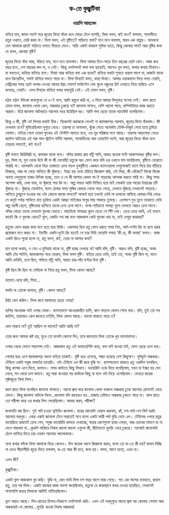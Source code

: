 <div align=center><h2 align=center>ক-তে কুজ্ঝটিকা</h4><h3 align=center>ওয়াসি আহমেদ</h3>
</div>

বাইরে যাব, জামা-প্যান্ট পরে জুতার ফিতা বাঁধব বলে মোড়া টেনে বসেছি, মিলা বলল, কই যাও? বললাম, শ্যামলীতে রতুর ওখানে, দেরি করব না। মিলা বলল, এই বৃষ্টিতে? গাড়িতে যাবা? মনে মনে বললাম, মারব এক থাপ্পড়। ভাবখানা যেন আমাকে প্রায়ই গাড়িতে চলতে ফিরতে দেখে। গাড়ি একটা থাকলে সুবিধা হতো, কিন্তু কোথায় পাব? আর বৃষ্টির কথা যে বলল, কোথায় বৃষ্টি?

জুতার ফিতা বাঁধা সারা, উঠতে যাব, মনে মনে হাসলাম। মিলা আমার তিন-সাড়ে তিন বছরের ছোট বোন। আজ কত বছর হবে...দশ বছরের কম না, ও নেই। কিন্তু ওলটপালট কথা বলা ছাড়েনি, আগেও খুব বলত, কথায় কথায় মিথ্যাও। মা বলতেন, বানিয়ে বানিয়ে বলে। মিথ্যা আর বানিয়ে বলা এক হলো? বানিয়ে বলাটা শুনতে খারাপ লাগে না, কাজটা যাকে বলে ক্রিয়েটিভ, সবাই বানিয়ে বলতে পারে না। মিলা মিথ্যাই বলত, ডাহা মিথ্যা। আমার ওয়াকম্যান নিয়ে বলত নেয়নি, মেট্রিকের সময় ছোট খালার দেওয়া আমার প্রিয় শেফার্স ফাউন্টেন পেন স্কুলে বন্ধুদের ঠাট দেখাতে নিয়ে হারিয়ে এসে বলেছে, নেয়নি। এসব মিথ্যায় বানিয়ে বলার বাহাদুরি নেই। এই যেমন বলল, বৃষ্টি।

হঠাৎ হঠাৎ উটকো কথাগুলো যে ও-ই বলে, আমি কল্পনা করি না, এ নিয়ে আমার বিন্দুমাত্র সন্দেহ নেই। কাল রাতে যেমন বলল, জানালা খোলা কেন, অন্ধকার ঢুকছে না? জানালা লাগাও, বেশি আলো পাবে, কম্পিউটারে কাজ করতে আরাম। উঠে জানালা আটকাতে আলোয় ভরে উঠেছিল ঘর। আমি গলা ছেড়ে তাকে থ্যাংকিউ বলেছিলাম।

কিন্তু এ কী, বৃষ্টি যে! মিলার কথাই ঠিক। বিকেলটা ঝকঝকে দেখেই না জামাকাপড় পরলাম, জুতার ফিতা বাঁধলাম। কী দেখলাম তবে? ঘুমিয়েছিলাম দুপুরে খেয়ে। তারপর চা বানালাম, খুঁজে পেতে অর্ধেকটা টোস্ট–বিস্কুট পেয়ে চায়ে চুবিয়ে খেলাম। বাইরে গেলে ওয়েল ফুডের এই টোস্টটা আনতে হবে, এত দূর পরিষ্কার মনে আছে। তারপর আড়মোড় ভেঙে ক্যাটস আইয়ের এই সরু লাল স্ট্রাইপ শার্টটা পরলাম, গ্যাবার্ডিনের অফ হোয়াইট প্যান্ট, আর জুতার ফিতা বাঁধব বলে মোড়ায় বসতেই, কই যাও?

বৃষ্টি বলতে ঝিরিঝিরি না, ঝমাঝম যাকে বলে। গলির রাস্তায় প্রায় হাঁটু পানি, অন্তত কয়েক ঘণ্টা আকাশভাঙা বৃষ্টির ফল। দুর, মিলা না, ঘুম থেকে উঠে কী না কী ভেবেছি! রতুকে বরং ফোন করে বলি ওর ওখানে যাব ভাবছিলাম, বৃষ্টিতে বেরোতে পারছি না। ব্যালকনি থেকে নিচে তাকাতে চোখ পড়ল ধুমবৃষ্টিতে একজন ভ্যানওয়ালা লেবুবোঝাই ভ্যান নিয়ে ঠায় দাঁড়িয়ে ভিজছে, আর পা নেড়ে পানিতে কী খুঁজছে। ইচ্ছা হয় ওকে চেঁচিয়ে জিজ্ঞেস করি, ওই মিয়া, কী খোঁজো? ভিজে ভিজে অবশ্য লেবুগুলো তাজা-টাটকা হচ্ছে, তবে ও যে কী আশায় কেবল পা-ই নাড়াচ্ছে আন্দাজ করতে পারি না। কিছু সময় অপেক্ষা করি, দেখা যাক, যা খুঁজছে পায় কি না। অল্প সময়ে আমি নিশ্চিত হয়ে যাই লোকটা তার পায়ের টায়ারের চটি খুঁজছে না। খুঁজছে মোবাইল, ভ্যান ঠেলার সময় লুঙ্গির কোচড় থেকে পড়ে গেছে, যেখানে খুঁজছে সেখানেই পড়েছে। পানিতে চুপচুপে হওয়ার পর ওটা কোনো কাজে লাগবে? আশ্চর্য হয়ে তখনই দেখি পা চালানো থামিয়ে কোমর-পিঠ ভেঙে সে কনুই পর্যন্ত পানিতে হাত ডুবিয়ে একটা আচ্ছা সাইজের মাগুর মাছ পাকড়ে তুলছে। এতক্ষণে মুখ তুলে তাকাতে দেখি অল্প বয়সী ছেলে, বৃষ্টিধোয়া হাসিতে তাকে চেনা চেনা লাগে। মাথা-প্যাঁচানো গামছা খুলে ফেলতে আরও চেনা লাগে। গলির মোড়ে তাকে দেখতাম ফুচকা বেচতে। মাছটাকে গামছার ঝুলে ছেড়ে সে গিঁট দেয়। চেয়ে চেয়ে ভাবি, এই ভ্যানে করেই কি ও ফুচকা বেচত? স্কুল, কোচিং সব বন্ধ বলে আজকাল কেউ ফুচকা খায় না, তাই লেবুর কারবার?

রতুকে ফোন করার কথা মনে হতে ঘরে ফিরি। একসময় ছিল রতু ফোন ধরতে সময় নিত, আট-দশটা রিং না হলে ধরার প্রয়োজন মনে করত না। ইদানীং একটা-দুটো রিং হতেই সে তার মিহি মেয়েলি গলায় ‘কী রে, কী অবস্থা’ বলবে। আজ একটা রিংও পুরো হলো না, রতু বলল, কই, তোর না আসার কথা?

রাগ হলো কথায়, ও যেন এ দুনিয়ায় থাকে না, বৃষ্টি হচ্ছে দেখছে না! আমি বলি, বৃষ্টি। আরও বলি, বৃষ্টি হচ্ছে, অথচ আমি টের পাইনি, জামাকাপড় পরে বেরোব, মিলা বলল বৃষ্টি। বাইরে চেয়ে দেখি, তাই তো, অথচ বৃষ্টি ছিল না, মানে আমি দেখিনি, তবে ছিল, গলিতে হাঁটু পানি, অন্তত চার-পাঁচ ঘণ্টার টানা বৃষ্টি।

বৃষ্টি ছিল কি ছিল না সেদিকে না গিয়ে রতু বলল, মিলা কেমন আছে?

থতমত খেয়ে বলি, মিলা...

বললি না তোকে বলেছে, বৃষ্টি। কেমন আছে?

ঠাট্টা কেন করিস। মিলা কবে আমাদের ছেড়ে গেছে!

হাসির আওয়াজ পাই ওপার থেকে। ফ্যাসফেসে আওয়াজহীন হাসি, কান পাতলে কেবল শোনা যায়। বলি, তুই তো সব জানিস, তারপরও কেন জানতে চাইলি, মিলা কেমন আছে। ভালো থাকতে পারে ও?

কেন পারবে না? তুই আছিস না ভালো? আমি আছি না?

তোর জন্য আমার কষ্ট হয়, মুখে তো বলেনি কোনো দিন, তবে জানতাম মিলা তোকে খুব ভালোবাসত।

ওপার থেকে ফোনে সাড়াশব্দ নেই। আজকাল রতু এই বদমায়েশিটা করে, বলা নাই কওয়া নাই, ফোন ছেড়ে চলে যায়।

শোবার ঘরে এসে জামাকাপড় বদলে বাইরে তাকাই। বৃষ্টি ধরে এসেছে, সন্ধ্যা হয়েছে বেশ কিছুক্ষণ। ঘুটঘুটে অন্ধকার। টেবিলে একটা সবুজ মলাটের ডায়েরি। ওটা টেবিলে এল কী করে বুঝি না। হাসপাতালে থাকতে রতু একদিন বলেছিল, কিছু কাগজ এনে দিতে, কলমও। সময় কাটাতে কিছু লিখবে। ডায়েরিটা ওকে দিয়ে বলেছিলাম, যখন যা ইচ্ছা হয় যেন লেখে, মন থেকে চাপ কমবে। রতু মারা যাওয়ার পর কাউকে কিছু না বলে ওটা নিয়ে এসেছিলাম। ভেতরে কয়েক পৃষ্ঠাজুড়ে মিলা মিলা।

কাল রাতে মিলা বলেছিল জানালা লাগাতে। আলো জ্বলা ঘরে জানালা খোলা থাকলে অন্ধকার ঢুকে আলোর রোশনাই খেয়ে ফেলে। কিন্তু জানালা আটকে দিলে...জানালা যদি কাচেরও হয়...হাজার চেষ্টায়ও অন্ধকার ঢুকতে পারে না। কাল রাতে তো পরীক্ষা করে ওর কথার মিল পেয়েছিলাম। আবার করব, পরীক্ষা?

জনালাটা বন্ধ ছিল। দুই পাট চওড়া স্লাইডিং জানালা। ঘরের আলোটা খেয়াল করলাম, হ্যাঁ, দশ-বাই-দশ ফিট ঘরটা আলোয় ভরপুর। এবার একটা জানালা টেনে সরাতেই মনে হলো একটা ভারী পর্দা বুঝি নেমে এল। টেবিলের ওপরে রতুর ডায়েরিতে প্রথমেই চোখ গেল, সবুজ ডায়েরিটা কালচে দেখাচ্ছে, ঘরের কোণগুলো ছায়া-মোড়া, আর চোখের সামনে যা না দেখে পারলাম না...কুণ্ডলি পাকিয়ে নিকষ কালো কালো এগুলো কী, রীতিমতো হুমড়ি খেয়ে ঢুকছে। পরপরই জানালাটা ঠেলে লাগিয়ে দিতে চার দেয়াল আলোয় আলোকময়।

নানা কথার ফাঁকে মিলা আমাকে নিয়ে খেলেও। দিন কয়েক আগে জিজ্ঞাসা করল, বলো তো ক-তে কী হয়? জবাব দিচ্ছি না দেখে পীড়াপীড়ি জুড়ে দিতে বললাম, ক-তে আর কী হবে, কলা হয়। বলল, আগে হতো, এখন না।

এখন কী?

কুজ্ঝটিকা।

একটা ভুল আজকাল খুব করি। বুঝি না, কেন ভাবি মিলা দশ বছর আগে মারা গেছে। গত এক মাসের ব্যবধানে, প্রথমে রতু, তার পর মিলা। একটা কাজের কাজ অবশ্য করেছিলাম, রতুকে যে কবরস্থানে কবর দেওয়া হয়েছিল, সেখানেই পাশাপাশি কবরে মিলাকে আমিই নামিয়েছিলাম।

ভুল আরও আছে। দিন-রাতের হিসাব-নিকাশে ওলটপালট করি। এখন এই ভরদুপুরে আলো জ্বলা ঘর কোথায় পেলাম আর অন্ধকারই-বা কোথায়...হুমড়ি খাওয়া নিকষ অন্ধকার!

